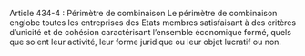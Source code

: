 Article 434-4 : Périmètre de combinaison
Le périmètre de combinaison englobe toutes les entreprises des Etats membres satisfaisant à des critères d’unicité et de cohésion caractérisant l’ensemble économique formé, quels que soient leur activité, leur forme juridique ou leur objet lucratif ou non.